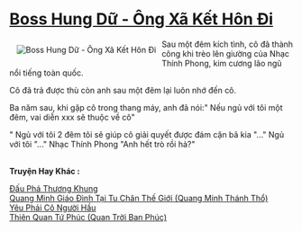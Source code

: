 <a href="https://utruyen.com/boss-hung-du-ong-xa-ket-hon-di/13322/" title="Boss Hung Dữ - Ông Xã Kết Hôn Đi"><h1>Boss Hung Dữ - Ông Xã Kết Hôn Đi</h1></a><div style="display:table"><img align="right" style="float: left; padding: 10px;" src="https://utruyen.com/images/story/200x260/boss-hung-du-ong-xa-ket-hon-di.jpg" alt="Boss Hung Dữ - Ông Xã Kết Hôn Đi">Sau một đêm kích tình, cô đã thành công khi trèo lên giường của Nhạc Thính Phong, kim cương lão ngũ nổi tiếng toàn quốc.<p></p>Cô đã trả được thù còn anh sau một đêm lại luôn nhớ đến cô.<p></p>Ba năm sau, khi gặp cô trong thang máy, anh đã nói:" Nếu ngủ với tôi một đêm, vai diễn xxx sẽ thuộc về cô"<p></p>" Ngủ với tôi 2 đêm tôi sẽ giúp cô giải quyết được đám cặn bã kia "..." Ngủ với tôi "..." Nhạc Thính Phong "Anh hết trò rồi hả?"</div><p><br><b>Truyện Hay Khác :</b></p><a href="https://utruyen.com/dau-pha-thuong-khung/704/" alt="Đấu Phá Thương Khung">Đấu Phá Thương Khung</a><br/><a href="https://www.flickr.com/photos/183745219@N08/49109875838/" alt="Quang Minh Giáo Đình Tại Tu Chân Thế Giới (Quang Minh Thánh Thổ)">Quang Minh Giáo Đình Tại Tu Chân Thế Giới (Quang Minh Thánh Thổ)</a><br/><a href="https://dammyh.wordpress.com/2019/11/07/yeu-phai-co-nguoi-hau-2/" alt="Yêu Phải Cô Người Hầu">Yêu Phải Cô Người Hầu</a><br/><a href="https://truyenhot2020.wordpress.com/2019/12/11/thien-quan-tu-phuc-quan-troi-ban-phuc/" alt="Thiên Quan Tứ Phúc (Quan Trời Ban Phúc)">Thiên Quan Tứ Phúc (Quan Trời Ban Phúc)</a><br/>